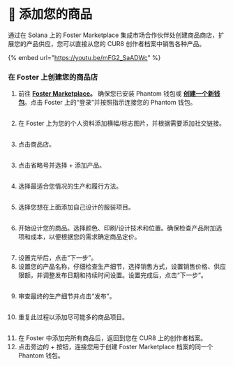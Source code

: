 # 👕 添加您的商品

通过在 Solana 上的 Foster Marketplace 集成市场合作伙伴处创建商品商店，扩展您的产品供应，您可以直接从您的 CUR8 创作者档案中销售各种产品。 &#x20;

{% embed url="https://youtu.be/mFG2_SaADWc" %}

### 在 Foster 上创建您的商品店



1. 前往 [**Foster Marketplace**](https://fostermarketplace.app)**。** 确保您已安装 Phantom 钱包或 [**创建一个新钱包**](https://phantom.com/en-GB/download)。点击 Foster 上的“登录”并按照指示连接您的 Phantom 钱包。

<figure><img src="../.gitbook/assets/Screenshot 2025-03-11 at 11.30.35.png" alt=""><figcaption></figcaption></figure>

2. 在 Foster 上为您的个人资料添加横幅/标志图片，并根据需要添加社交链接。

<figure><img src="../.gitbook/assets/Screenshot 2025-03-11 at 11.34.56.png" alt=""><figcaption></figcaption></figure>

3. 点击商品店。

<figure><img src="../.gitbook/assets/Screenshot 2025-03-11 at 11.36.01 (1).png" alt=""><figcaption></figcaption></figure>

3. 点击省略号并选择 + 添加产品。

<figure><img src="../.gitbook/assets/Screenshot 2025-03-11 at 11.37.17.png" alt=""><figcaption></figcaption></figure>

4. 选择最适合您情况的生产和履行方法。

<figure><img src="../.gitbook/assets/Screenshot 2025-03-11 at 11.43.10.png" alt=""><figcaption></figcaption></figure>

5. 选择您想在上面添加自己设计的服装项目。

<figure><img src="../.gitbook/assets/Screenshot 2025-03-11 at 11.45.47.png" alt=""><figcaption></figcaption></figure>

6. 开始设计您的商品。选择颜色、印刷/设计技术和位置。确保检查产品附加选项和成本，以便根据您的需求确定商品定价。

<figure><img src="../.gitbook/assets/Screenshot 2025-03-11 at 11.48.12.png" alt=""><figcaption></figcaption></figure>

7. 设置完毕后，点击“下一步”。
8. 设置您的产品名称，仔细检查生产细节，选择销售方式，设置销售价格、供应限额，并调整发布日期和持续时间设置。设置完成后，点击“下一步”。

<figure><img src="../.gitbook/assets/Screenshot 2025-03-11 at 11.57.43.png" alt=""><figcaption></figcaption></figure>

9. 审查最终的生产细节并点击“发布”。

<figure><img src="../.gitbook/assets/Screenshot 2025-03-11 at 11.59.49.png" alt=""><figcaption></figcaption></figure>

10. 重复此过程以添加尽可能多的商品项目。

<figure><img src="../.gitbook/assets/Screenshot 2025-03-11 at 12.01.41.png" alt=""><figcaption></figcaption></figure>

11. 在 Foster 中添加完所有商品后，返回到您在 CUR8 上的创作者档案。
12. 点击旁边的 + 按钮，连接您用于创建 Foster Marketplace 档案的同一个 Phantom 钱包。

<figure><img src="../.gitbook/assets/Screenshot 2025-03-23 at 11.24.22.png" alt=""><figcaption></figcaption></figure>
